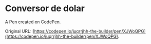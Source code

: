 # Conversor de dolar

A Pen created on CodePen.

Original URL: [https://codepen.io/juqrrjhh-the-builder/pen/XJWoQPG](https://codepen.io/juqrrjhh-the-builder/pen/XJWoQPG).

